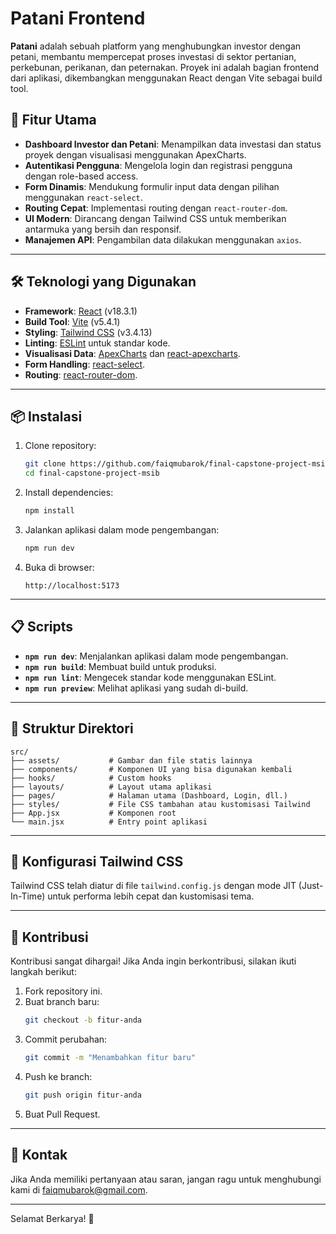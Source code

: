 # Patani Frontend

**Patani** adalah sebuah platform yang menghubungkan investor dengan petani, membantu mempercepat proses investasi di sektor pertanian, perkebunan, perikanan, dan peternakan. Proyek ini adalah bagian frontend dari aplikasi, dikembangkan menggunakan React dengan Vite sebagai build tool.

## 🚀 Fitur Utama

- **Dashboard Investor dan Petani**: Menampilkan data investasi dan status proyek dengan visualisasi menggunakan ApexCharts.
- **Autentikasi Pengguna**: Mengelola login dan registrasi pengguna dengan role-based access.
- **Form Dinamis**: Mendukung formulir input data dengan pilihan menggunakan `react-select`.
- **Routing Cepat**: Implementasi routing dengan `react-router-dom`.
- **UI Modern**: Dirancang dengan Tailwind CSS untuk memberikan antarmuka yang bersih dan responsif.
- **Manajemen API**: Pengambilan data dilakukan menggunakan `axios`.

---

## 🛠️ Teknologi yang Digunakan

- **Framework**: [React](https://reactjs.org/) (v18.3.1)
- **Build Tool**: [Vite](https://vitejs.dev/) (v5.4.1)
- **Styling**: [Tailwind CSS](https://tailwindcss.com/) (v3.4.13)
- **Linting**: [ESLint](https://eslint.org/) untuk standar kode.
- **Visualisasi Data**: [ApexCharts](https://apexcharts.com/) dan [react-apexcharts](https://github.com/apexcharts/react-apexcharts).
- **Form Handling**: [react-select](https://react-select.com/).
- **Routing**: [react-router-dom](https://reactrouter.com/).

---

## 📦 Instalasi

1. Clone repository:
   ```bash
   git clone https://github.com/faiqmubarok/final-capstone-project-msib
   cd final-capstone-project-msib
   ```

2. Install dependencies:
   ```bash
   npm install
   ```

3. Jalankan aplikasi dalam mode pengembangan:
   ```bash
   npm run dev
   ```

4. Buka di browser:
   ```
   http://localhost:5173
   ```

---

## 📋 Scripts

- **`npm run dev`**: Menjalankan aplikasi dalam mode pengembangan.
- **`npm run build`**: Membuat build untuk produksi.
- **`npm run lint`**: Mengecek standar kode menggunakan ESLint.
- **`npm run preview`**: Melihat aplikasi yang sudah di-build.

---

## 📁 Struktur Direktori

```plaintext
src/
├── assets/           # Gambar dan file statis lainnya
├── components/       # Komponen UI yang bisa digunakan kembali
├── hooks/            # Custom hooks
├── layouts/          # Layout utama aplikasi
├── pages/            # Halaman utama (Dashboard, Login, dll.)
├── styles/           # File CSS tambahan atau kustomisasi Tailwind
├── App.jsx           # Komponen root
└── main.jsx          # Entry point aplikasi
```

---

## 🔧 Konfigurasi Tailwind CSS

Tailwind CSS telah diatur di file `tailwind.config.js` dengan mode JIT (Just-In-Time) untuk performa lebih cepat dan kustomisasi tema.

---

## 🤝 Kontribusi

Kontribusi sangat dihargai! Jika Anda ingin berkontribusi, silakan ikuti langkah berikut:
1. Fork repository ini.
2. Buat branch baru:
   ```bash
   git checkout -b fitur-anda
   ```
3. Commit perubahan:
   ```bash
   git commit -m "Menambahkan fitur baru"
   ```
4. Push ke branch:
   ```bash
   git push origin fitur-anda
   ```
5. Buat Pull Request.

---

## 📧 Kontak

Jika Anda memiliki pertanyaan atau saran, jangan ragu untuk menghubungi kami di [faiqmubarok@gmail.com](mailto:faiqmubarok@gmail.com).

---

Selamat Berkarya! 🌱
